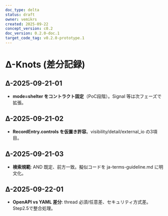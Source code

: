 ```yaml
---
doc_type: delta
status: draft
owner: vemikrs
created: 2025-09-22
concept_version: c0.2
doc_version: 0.2.0-doc.1
target_code_tag: v0.2.0-prototype.1
---
```


# Δ-Knots (差分記録)

## Δ-2025-09-21-01
- **mode=shelter をコントラクト固定**（PoC段階）。Signal 等は次フェーズで拡張。

## Δ-2025-09-21-02
- **RecordEntry.controls を仮置き許容**。visibility/detail/external_io の3項目。

## Δ-2025-09-21-03
- **検索規範**: AND 既定、前方一致。擬似コードを ja-terms-guideline.md に明文化。

## Δ-2025-09-22-01
- **OpenAPI vs YAML 差分**: thread 必須/任意差、セキュリティ方式差。Step2.5で整合処理。
